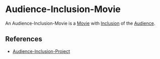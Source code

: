 # Audience-Inclusion-Movie

An Audience-Inclusion-Movie is a [Movie](200300000.md) with [Inclusion](600208.md) of the [Audience](600146.md).

## References

- [Audience-Inclusion-Project](300080001.md)
